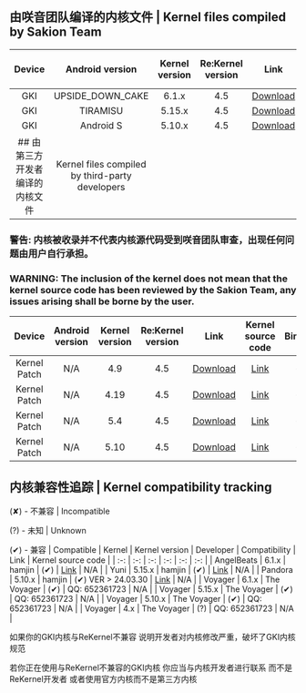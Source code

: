## 由咲音团队编译的内核文件 | Kernel files compiled by Sakion Team
| Device | Android version | Kernel version | Re:Kernel version | Link | Kernel source code | Binder | Signal |
| :-: | :-: | :-: | :-: | :-: | :-: | :-: | :-: |
| GKI | UPSIDE_DOWN_CAKE | 6.1.x | 4.5 | [Download](https://www.123pan.com/s/h1szVv-9mv4H.html) | N/A | ✔ | ✔ |
| GKI | TIRAMISU | 5.15.x | 4.5 | [Download](https://www.123pan.com/s/h1szVv-9mv4H.html) | N/A | ✔ | ✔ |
| GKI | Android S | 5.10.x | 4.5 | [Download](https://www.123pan.com/s/h1szVv-9mv4H.html) | N/A | ✔ | ✔ |
## 由第三方开发者编译的内核文件 | Kernel files compiled by third-party developers
### 警告: 内核被收录并不代表内核源代码受到咲音团队审查，出现任何问题由用户自行承担。
### WARNING: The inclusion of the kernel does not mean that the kernel source code has been reviewed by the Sakion Team, any issues arising shall be borne by the user.
| Device | Android version | Kernel version | Re:Kernel version | Link | Kernel source code | Binder | Signal |
| :-: | :-: | :-: | :-: | :-: | :-: | :-: | :-: |
| Kernel Patch | N/A | 4.9 | 4.5 | [Download](https://github.com/lzghzr/APatch_kpm/releases/download/1.0.0/re_kernel_1.3.6.1.kpm) | [Link](https://github.com/lzghzr/APatch_kpm/tree/main/re_kernel) | ✔ | ✔ |
| Kernel Patch | N/A | 4.19 | 4.5 | [Download](https://github.com/lzghzr/APatch_kpm/releases/download/1.0.0/re_kernel_1.3.6.1.kpm) | [Link](https://github.com/lzghzr/APatch_kpm/tree/main/re_kernel) | ✔ | ✔ |
| Kernel Patch | N/A | 5.4 | 4.5 | [Download](https://github.com/lzghzr/APatch_kpm/releases/download/1.0.0/re_kernel_1.3.6.1.kpm) | [Link](https://github.com/lzghzr/APatch_kpm/tree/main/re_kernel) | ✔ | ✔ |
| Kernel Patch | N/A | 5.10 | 4.5 | [Download](https://github.com/lzghzr/APatch_kpm/releases/download/1.0.0/re_kernel_1.3.6.1.kpm) | [Link](https://github.com/lzghzr/APatch_kpm/tree/main/re_kernel) | ✔ | ✔ |

## 内核兼容性追踪 | Kernel compatibility tracking
(✘) - 不兼容 | Incompatible

(?) - 未知 | Unknown

(✔) - 兼容 | Compatible
| Kernel | Kernel version | Developer | Compatibility | Link | Kernel source code |
| :-: | :-: | :-: | :-: | :-: | :-: |
| AngelBeats | 6.1.x | hamjin | (✔) | [Link](https://t.me/pandora_kernel_release) | N/A |
| Yuni | 5.15.x | hamjin | (✔) | [Link](https://t.me/pandora_kernel_release) | N/A |
| Pandora | 5.10.x | hamjin | (✔) VER > 24.03.30 | [Link](https://t.me/pandora_kernel_release) | N/A |
| Voyager | 6.1.x | The Voyager | (✔) | QQ: 652361723 | N/A |
| Voyager | 5.15.x | The Voyager | (✔) | QQ: 652361723 | N/A |
| Voyager | 5.10.x | The Voyager | (✔) | QQ: 652361723 | N/A |
| Voyager | 4.x | The Voyager | (?) | QQ: 652361723 | N/A |

如果你的GKI内核与ReKernel不兼容 说明开发者对内核修改严重，破坏了GKI内核规范

若你正在使用与ReKernel不兼容的GKI内核 你应当与内核开发者进行联系 而不是ReKernel开发者 或者使用官方内核而不是第三方内核
